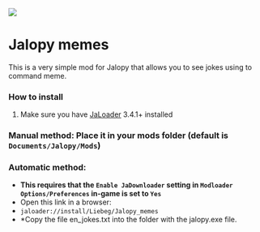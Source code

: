 [![](https://img.shields.io/github/downloads/Liebeg/Jalopy_memes/total)](#)
# Jalopy memes
This is a very simple mod for Jalopy that allows you to see jokes using to command meme.

### How to install
1. Make sure you have [JaLoader](https://github.com/theLeaxx/JaLoader) 3.4.1+ installed
### Manual method: Place it in your mods folder (default is `Documents/Jalopy/Mods`)
### Automatic method: 
* **This requires that the `Enable JaDownloader` setting in `Modloader Options/Preferences` in-game is set to `Yes`**
* Open this link in a browser:
* `jaloader://install/Liebeg/Jalopy_memes`
* *Copy the file en_jokes.txt into the folder with the jalopy.exe file.
